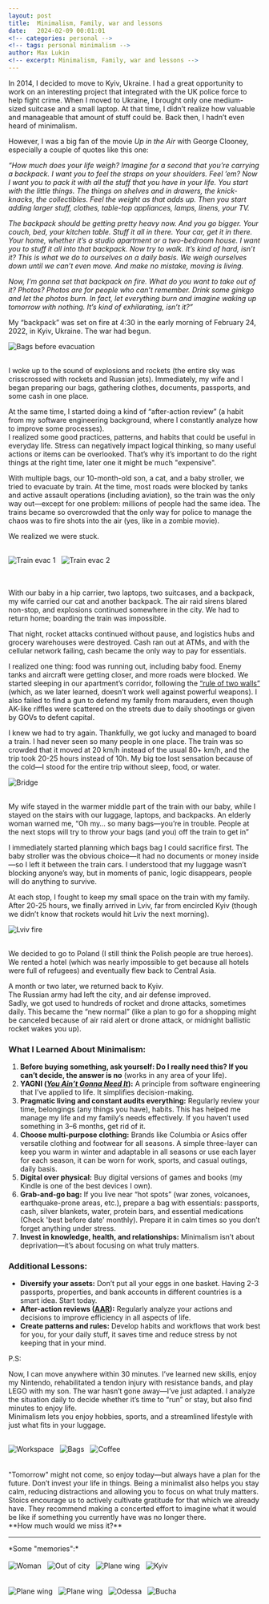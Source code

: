 ```yaml
---
layout: post
title:  Minimalism, Family, war and lessons
date:   2024-02-09 00:01:01
<!-- categories: personal -->
<!-- tags: personal minimalism -->
author: Max Lukin
<!-- excerpt: Minimalism, Family, war and lessons -->
---
```


In 2014, I decided to move to Kyiv, Ukraine.
I had a great opportunity to work on an interesting project that integrated with the UK police force to help fight crime. When I moved to Ukraine, I brought only one medium-sized suitcase and a small laptop. At that time, I didn’t realize how valuable and manageable that amount of stuff could be. Back then, I hadn’t even heard of minimalism.

However, I was a big fan of the movie *Up in the Air* with George Clooney, especially a couple of quotes like this one:

*“How much does your life weigh? Imagine for a second that you’re carrying a backpack. I want you to feel the straps on your shoulders. Feel ’em? Now I want you to pack it with all the stuff that you have in your life. You start with the little things. The things on shelves and in drawers, the knick-knacks, the collectibles. Feel the weight as that adds up. Then you start adding larger stuff, clothes, table-top appliances, lamps, linens, your TV.*

*The backpack should be getting pretty heavy now. And you go bigger. Your couch, bed, your kitchen table. Stuff it all in there. Your car, get it in there. Your home, whether it’s a studio apartment or a two-bedroom house. I want you to stuff it all into that backpack. Now try to walk. It’s kind of hard, isn’t it? This is what we do to ourselves on a daily basis. We weigh ourselves down until we can’t even move. And make no mistake, moving is living.*

*Now, I’m gonna set that backpack on fire. What do you want to take out of it? Photos? Photos are for people who can’t remember. Drink some ginkgo and let the photos burn. In fact, let everything burn and imagine waking up tomorrow with nothing. It’s kind of exhilarating, isn’t it?”*

My “backpack” was set on fire at 4:30 in the early morning of February 24, 2022, in Kyiv, Ukraine.
The war had begun.

<div class="row">
  <div class="col-12 d-flex flex-row justify-content-center align-items-center">
    <img src="{{ site.baseurl }}/minimalist/bags.jpeg" alt="Bags before evacuation" class="img-thumbnail">
  </div>
</div>
<br />

I woke up to the sound of explosions and rockets (the entire sky was crisscrossed with rockets and Russian jets). Immediately, my wife and I began preparing our bags, gathering clothes, documents, passports, and some cash in one place.

At the same time, I started doing a kind of “after-action review” (a habit from my software engineering background, where I constantly analyze how to improve some processes). <br />
I realized some good practices, patterns, and habits that could be useful in everyday life. Stress can negatively impact logical thinking, so many useful actions or items can be overlooked. That’s why it’s important to do the right things at the right time, later one it might be much "expensive".

With multiple bags, our 10-month-old son, a cat, and a baby stroller, we tried to evacuate by train. At the time, most roads were blocked by tanks and active assault operations (including aviation), so the train was the only way out—except for one problem: millions of people had the same idea. The trains became so overcrowded that the only way for police to manage the chaos was to fire shots into the air (yes, like in a zombie movie).

We realized we were stuck.

<div class="row">
  <div class="col-4">&nbsp;</div>
  <div class="col-4 d-flex flex-row justify-content-center align-items-center">
    <img src="{{ site.baseurl }}/minimalist/train_evac.jpeg" alt="Train evac 1" class="img-thumbnail">
    &nbsp;
    <img src="{{ site.baseurl }}/minimalist/train_evac_2.jpeg" alt="Train evac 2" class="img-thumbnail">
  </div>
  <div class="col-4">&nbsp;</div>
</div>
<br />

With our baby in a hip carrier, two laptops, two suitcases, and a backpack, my wife carried our cat and another backpack. The air raid sirens blared non-stop, and explosions continued somewhere in the city. We had to return home; boarding the train was impossible.

That night, rocket attacks continued without pause, and logistics hubs and grocery warehouses were destroyed. Cash ran out at ATMs, and with the cellular network failing, cash became the only way to pay for essentials.

I realized one thing: food was running out, including baby food. Enemy tanks and aircraft were getting closer, and more roads were blocked. We started sleeping in our apartment’s corridor, following the [“rule of two walls”](https://delano.lu/article/the-rule-of-two-walls-and-othe) (which, as we later learned, doesn’t work well against powerful weapons). I also failed to find a gun to defend my family from marauders, even though AK-like riffles were scattered on the streets due to daily shootings or given by GOVs to defent capital.

I knew we had to try again. Thankfully, we got lucky and managed to board a train. I had never seen so many people in one place. The train was so crowded that it moved at 20 km/h instead of the usual 80+ km/h, and the trip took 20-25 hours instead of 10h. My big toe lost sensation because of the cold—I stood for the entire trip without sleep, food, or water.

<div class="row">
  <div class="col-12 d-flex flex-row justify-content-center align-items-center">
    <img src="{{ site.baseurl }}/minimalist/bridge.jpeg" alt="Bridge" class="img-thumbnail">
  </div>
</div>
<br />

My wife stayed in the warmer middle part of the train with our baby, while I stayed on the stairs with our luggage, laptops, and backpacks. An elderly woman warned me, “Oh my… so many bags—you’re in trouble. People at the next stops will try to throw your bags (and you) off the train to get in”

I immediately started planning which bags bag I could sacrifice first. The baby stroller was the obvious choice—it had no documents or money inside—so I left it between the train cars. I understood that my luggage wasn’t blocking anyone’s way, but in moments of panic, logic disappears, people will do anything to survive.

At each stop, I fought to keep my small space on the train with my family.
After 20-25 hours, we finally arrived in Lviv, far from encircled Kyiv (though we didn’t know that rockets would hit Lviv the next morning).

<div class="row">
  <div class="col-12 d-flex flex-row justify-content-center align-items-center">
    <img src="{{ site.baseurl }}/minimalist/lviv_fire.jpeg" alt="Lviv fire" class="img-thumbnail">
  </div>
</div>
<br />

We decided to go to Poland (I still think the Polish people are true heroes). We rented a hotel (which was nearly impossible to get because all hotels were full of refugees) and eventually flew back to Central Asia.

A month or two later, we returned back to Kyiv. <br />
The Russian army had left the city, and air defense improved. <br />
Sadly, we got used to hundreds of rocket and drone attacks, sometimes daily.
This became the “new normal” (like a plan to go for a shopping might be canceled because of air raid alert or drone attack, or midnight ballistic rocket wakes you up).

### What I Learned About Minimalism:
1. **Before buying something, ask yourself: Do I really need this? If you can’t decide, the answer is no** (works in any area of your life).
2. **YAGNI ([*You Ain’t Gonna Need It*](https://en.wikipedia.org/wiki/YAGNI)):** A principle from software engineering that I’ve applied to life. It simplifies decision-making.
3. **Pragmatic living and constant audits everything:** Regularly review your time, belongings (any things you have), habits. This has helped me manage my life and my family’s needs effectively. If you haven’t used something in 3–6 months, get rid of it.
4. **Choose multi-purpose clothing:** Brands like Columbia or Asics offer versatile clothing and footwear for all seasons. A simple three-layer can keep you warm in winter and adaptable in all seasons or use each layer for each season, it can be worn for work, sports, and casual outings, daily basis.
5. **Digital over physical:** Buy digital versions of games and books (my Kindle is one of the best devices I own).
6. **Grab-and-go bag:** If you live near “hot spots” (war zones, volcanoes, earthquake-prone areas, etc.), prepare a bag with essentials: passports, cash, silver blankets, water, protein bars, and essential medications (Check 'best before date' monthly).
Prepare it in calm times so you don’t forget anything under stress.
7. **Invest in knowledge, health, and relationships:** Minimalism isn’t about deprivation—it’s about focusing on what truly matters.

### Additional Lessons:
- **Diversify your assets:** Don’t put all your eggs in one basket. Having 2-3 passports, properties, and bank accounts in different countries is a smart idea. Start today.
- **After-action reviews ([AAR](https://en.wikipedia.org/wiki/After-action_review)):** Regularly analyze your actions and decisions to improve efficiency in all aspects of life.
- **Create patterns and rules:** Develop habits and workflows that work best for you, for your daily stuff, it saves time and reduce stress by not keeping that in your mind.

P.S:

Now, I can move anywhere within 30 minutes. I’ve learned new skills, enjoy my Nintendo, rehabilitated a tendon injury with resistance bands, and play LEGO with my son. The war hasn’t gone away—I’ve just adapted. I analyze the situation daily to decide whether it’s time to “run” or stay, but also find minutes to enjoy life. <br />
Minimalism lets you enjoy hobbies, sports, and a streamlined lifestyle with just what fits in your luggage. <br />

<div class="row">
  <div class="col-4">&nbsp;</div>
  <div class="col-4 d-flex flex-row justify-content-center align-items-center">
    <img src="{{ site.baseurl }}/minimalist/workspace.jpeg" alt="Workspace" class="img-thumbnail">
    &nbsp;
    <img src="{{ site.baseurl }}/minimalist/bags_now.jpeg" alt="Bags" class="img-thumbnail">
    &nbsp;
    <img src="{{ site.baseurl }}/minimalist/coffee.jpeg" alt="Coffee" class="img-thumbnail">
  </div>
  <div class="col-4">&nbsp;</div>
</div>

<br />
"Tomorrow" might not come, so enjoy today—but always have a plan for the future. Don’t invest your life in things.
Being a minimalist also helps you stay calm, reducing distractions and allowing you to focus on what truly matters. <br />
Stoics encourage us to actively cultivate gratitude for that which we already have.
They recommend making a concerted effort to imagine what it would be like if something you currently have was no longer there. <br />
**How much would we miss it?**

<hr />
*Some "memories":*

<div class="row">
  <div class="col-4">&nbsp;</div>
  <div class="col-4 d-flex flex-row justify-content-center align-items-center">
    <img src="{{ site.baseurl }}/minimalist/woman_with_rifle.jpeg" alt="Woman" class="img-thumbnail">
    &nbsp;
    <img src="{{ site.baseurl }}/minimalist/way_out_of_city.jpeg" alt="Out of city" class="img-thumbnail">
    &nbsp;
    <img src="{{ site.baseurl }}/minimalist/plane_wing.jpeg" alt="Plane wing" class="img-thumbnail">
    &nbsp;
    <img src="{{ site.baseurl }}/minimalist/kyiv.jpeg" alt="Kyiv" class="img-thumbnail">
  </div>
  <div class="col-4">&nbsp;</div>
</div>

<div class="row">
  <div class="col-4">&nbsp;</div>
  <div class="col-4 d-flex flex-row justify-content-center align-items-center">
    <img src="{{ site.baseurl }}/minimalist/building.jpeg" alt="Plane wing" class="img-thumbnail">
    &nbsp;
    <img src="{{ site.baseurl }}/minimalist/kyiv_2.jpeg" alt="Plane wing" class="img-thumbnail">
    &nbsp;
    <img src="{{ site.baseurl }}/minimalist/odessa.jpeg" alt="Odessa" class="img-thumbnail">
    &nbsp;
    <img src="{{ site.baseurl }}/minimalist/bucha.jpeg" alt="Bucha" class="img-thumbnail">
  </div>
  <div class="col-4">&nbsp;</div>
</div>
